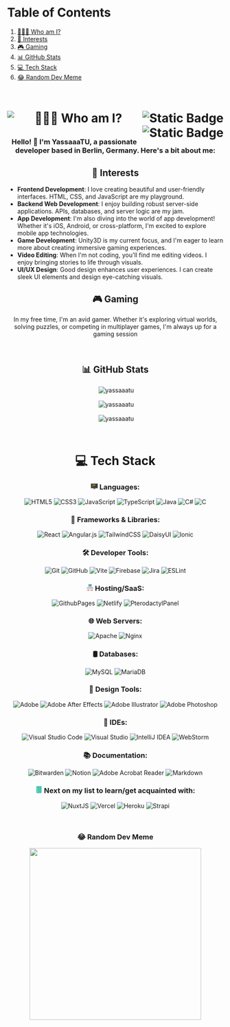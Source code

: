 # Table of Contents
1. [👨🏻‍💻 Who am I?](#who-am-i)
2. [🚀 Interests](#interests)
3. [🎮 Gaming](#gaming)
4. [📊 GitHub Stats](#github-stats)
5. [💻 Tech Stack](#tech-stack)
6. [😂 Random Dev Meme](#random-dev-meme)

<p>&nbsp;</p>

<h1 align="center" id="who-am-i">
 👨🏻‍💻 Who am I?
<img align="left" src="https://visitcount.itsvg.in/api?id=YassaaaTU&label=Profile%20Views&color=12&icon=5&pretty=true" />
 <a href="https://links.yassaaa.com/">
<img align= "right" alt="Static Badge" src="https://img.shields.io/badge/Socials-black?style=for-the-badge">
</a>
<a href="https://paypal.me/yjumaah">
<img align="right" alt="Static Badge" src="https://img.shields.io/badge/Paypal-black?style=for-the-badge&logo=paypal&logoColor=white&color=%2300457c"/></p>
</a>
 </h1>

<h3 align="center">Hello! 👋 I'm YassaaaTU, a passionate developer based in Berlin, Germany. Here's a bit about me:</h3>

<h2 align="center" id="interests">🚀 Interests</h2>

<p align="center">
<ul>
  <li><strong>Frontend Development</strong>: I love creating beautiful and user-friendly interfaces. HTML, CSS, and JavaScript are my playground.</li>
  <li><strong>Backend Web Development</strong>: I enjoy building robust server-side applications. APIs, databases, and server logic are my jam.</li>
  <li><strong>App Development</strong>: I'm also diving into the world of app development! Whether it's iOS, Android, or cross-platform, I'm excited to explore mobile app technologies.</li>
  <li><strong>Game Development</strong>: Unity3D is my current focus, and I'm eager to learn more about creating immersive gaming experiences.</li>
  <li><strong>Video Editing</strong>: When I'm not coding, you'll find me editing videos. I enjoy bringing stories to life through visuals.</li>
  <li><strong>UI/UX Design</strong>: Good design enhances user experiences. I can create sleek UI elements and design eye-catching visuals.</li>
</ul>
</p>

<h2 align="center" id="gaming">🎮 Gaming</h2>

<p align="center">In my free time, I'm an avid gamer. Whether it's exploring virtual worlds, solving puzzles, or competing in multiplayer games, I'm always up for a gaming session</p>

<p>&nbsp;</p>

<h2 align="center" id="github-stats">📊 GitHub Stats</h2>

<p align="center">&nbsp;<img align="center" src="https://github-readme-stats.vercel.app/api/top-langs?username=yassaaatu&show_icons=true&locale=en&layout=donut&theme=dracula&type=svg&large_count" alt="yassaaatu" /></p>

<p align="center">&nbsp;<img align="center" src="https://github-readme-stats.vercel.app/api?username=yassaaatu&show_icons=true&locale=en&theme=dracula&type=svg" alt="yassaaatu" /></p>

<p align="center">&nbsp;<img align="center" src="https://github-readme-streak-stats.herokuapp.com/?user=yassaaatu&theme=dracula&type=svg" alt="yassaaatu" /></p>

<p>&nbsp;</p>

<h1 align="center" id="tech-stack">💻 Tech Stack</h1>

<p align="center">
<h3 align="center"><?xml version="1.0" encoding="utf-8"?>
<svg version="1.1" id="Uploaded to svgrepo.com" xmlns="http://www.w3.org/2000/svg" xmlns:xlink="http://www.w3.org/1999/xlink" 
width="16px" height="16px" viewBox="0 0 32 32" xml:space="preserve">
<style type="text/css">
.avocado_een{fill:#231F20;}
.avocado_twee{fill:#3D3935;}
.avocado_negentien{fill:#E0A838;}
.avocado_twintig{fill:#EAD13F;}
.avocado_acht{fill:#A3AEB5;}
.avocado_zeven{fill:#788287;}
.avocado_tien{fill:#C3CC6A;}
.st0{fill:#FFFAEE;}
.st1{fill:#716558;}
.st2{fill:#DBD2C1;}
.st3{fill:#D1712A;}
.st4{fill:#CC4121;}
.st5{fill:#8D3E93;}
.st6{fill:#248EBC;}
.st7{fill:#6F9B45;}
.st8{fill:#AF9480;}
</style>
<g>
	<g>
		<rect x="0.5" y="4.5" class="avocado_twee" width="31" height="21"/>
	</g>
	<g>
		<path class="avocado_acht" d="M0.5,4.5v21h13v4h6v-4h12v-21H0.5z M30,24H2V6h28V24z"/>
	</g>
	<rect x="13.5" y="25.5" class="avocado_zeven" width="6" height="1.5"/>
	<path class="avocado_een" d="M32,26V4H0v22h13v3h-1v1h9v-1h-1v-3H32z M1,25V5h30v20H1z M19,29h-5v-3h5V29z"/>
	<path class="avocado_tien" d="M9,10H6V9h3V10z M7,11v1h3v-1H7z M7,18h3v-1H7V18z M6,20h3v-1H6V20z"/>
	<g>
		<g>
			<path class="avocado_negentien" d="M22,13v1H8v-1H22z M8,16h14v-1H8V16z"/>
		</g>
	</g>
	<g>
		<g>
			<path class="avocado_twintig" d="M17,12h-6v-1h6V12z M21,9H10v1h11V9z"/>
		</g>
	</g>
</g>
</svg> Languages:</h3>
<p align="center">
<img alt="HTML5" src="https://img.shields.io/badge/html5-%23E34F26.svg?style=for-the-badge&logo=html5&logoColor=white">
<img alt="CSS3" src="https://img.shields.io/badge/css3-%231572B6.svg?style=for-the-badge&logo=css3&logoColor=white">
<img alt="JavaScript" src="https://img.shields.io/badge/javascript-%23323330.svg?style=for-the-badge&logo=javascript&logoColor=%23F7DF1E">
<img alt="TypeScript" src="https://img.shields.io/badge/typescript-%23007ACC.svg?style=for-the-badge&logo=typescript&logoColor=white">
<img alt="Java" src="https://img.shields.io/badge/java-%23ED8B00.svg?style=for-the-badge&logo=openjdk&logoColor=white">
<img alt="C#" src="https://img.shields.io/badge/c%23-%23239120.svg?style=for-the-badge&logo=csharp&logoColor=white">
<img alt="C" src="https://img.shields.io/badge/c-%2300599C.svg?style=for-the-badge&logo=c&logoColor=white">
</p>

<h3 align="center">🚀 Frameworks & Libraries:</h3>
<p align="center">
<img alt="React" src="https://img.shields.io/badge/react-%2320232a.svg?style=for-the-badge&logo=react&logoColor=%2361DAFB">
<img alt="Angular.js" src="https://img.shields.io/badge/angular.js-%23E23237.svg?style=for-the-badge&logo=angularjs&logoColor=white">
<img alt="TailwindCSS" src="https://img.shields.io/badge/tailwindcss-%2338B2AC.svg?style=for-the-badge&logo=tailwind-css&logoColor=white">
<img alt="DaisyUI" src="https://img.shields.io/badge/daisyui-5A0EF8?style=for-the-badge&logo=daisyui&logoColor=white">
<img alt="Ionic" src="https://img.shields.io/badge/Ionic-%233880FF.svg?style=for-the-badge&logo=Ionic&logoColor=white">
</p>

<h3 align="center">🛠️ Developer Tools:</h3>
<p align="center">
<img alt="Git" src="https://img.shields.io/badge/git-%23F05033.svg?style=for-the-badge&logo=git&logoColor=white">
<img alt="GitHub" src="https://img.shields.io/badge/github-%23121011.svg?style=for-the-badge&logo=github&logoColor=white">
<img alt="Vite" src="https://img.shields.io/badge/vite-%23646CFF.svg?style=for-the-badge&logo=vite&logoColor=white">
<img alt="Firebase" src="https://img.shields.io/badge/Firebase-039BE5?style=for-the-badge&logo=Firebase&logoColor=white">
<img alt="Jira" src="https://img.shields.io/badge/jira-%230A0FFF.svg?style=for-the-badge&logo=jira&logoColor=white">
<img alt="ESLint" src="https://img.shields.io/badge/ESLint-4B3263?style=for-the-badge&logo=eslint&logoColor=white">
</p>

<h3 align="center"><?xml version="1.0" encoding="iso-8859-1"?>
<svg version="1.1" id="Layer_1" xmlns="http://www.w3.org/2000/svg" xmlns:xlink="http://www.w3.org/1999/xlink" 
	 width="16px" height="16px" viewBox="0 0 512 512" xml:space="preserve">
<g>
	<rect x="102.681" y="245.681" style="fill:#2F5E88;" width="16.879" height="208.648"/>
	<rect x="247.56" y="194.11" style="fill:#2F5E88;" width="16.879" height="260.22"/>
	<rect x="392.44" y="245.681" style="fill:#2F5E88;" width="16.879" height="208.648"/>
	<rect x="319.994" y="254.121" style="fill:#2F5E88;" width="16.879" height="90.258"/>
	<rect x="175.115" y="254.121" style="fill:#2F5E88;" width="16.879" height="90.258"/>
	<path style="fill:#2F5E88;" d="M481.758,352.819h-16.879v-90.255H47.121v90.255H30.242v-98.694c0-4.661,3.779-8.44,8.44-8.44
		h434.637c4.662,0,8.44,3.779,8.44,8.44V352.819z"/>
	<rect x="309.451" y="22.505" style="fill:#2F5E88;" width="56.264" height="157.538"/>
</g>
<rect x="146.286" y="22.505" style="fill:#367596;" width="185.67" height="157.538"/>
<polygon style="fill:#88ACB5;" points="343.209,157.538 320.703,180.044 343.209,202.549 376.967,202.549 376.967,157.538 "/>
<rect x="135.033" y="157.538" style="fill:#A7CBCF;" width="208.176" height="45.011"/>
<polygon style="fill:#88ACB5;" points="343.209,0 320.703,22.505 343.209,45.011 376.967,45.011 376.967,0 "/>
<rect x="135.033" style="fill:#A7CBCF;" width="208.176" height="45.011"/>
<polygon style="fill:#88ACB5;" points="343.209,78.769 320.703,101.275 343.209,123.78 376.967,123.78 376.967,78.769 "/>
<rect x="135.033" y="78.769" style="fill:#A7CBCF;" width="208.176" height="45.011"/>
<path style="fill:#FFBE35;" d="M38.687,305.703l-22.505,38.676l22.505,38.687c21.369,0,38.687-17.318,38.687-38.687
	C77.374,323.021,60.056,305.703,38.687,305.703z"/>
<path style="fill:#FFDB8A;" d="M38.687,305.703v77.363C17.318,383.066,0,365.748,0,344.379C0,323.021,17.318,305.703,38.687,305.703
	z"/>
<polygon style="fill:#FF0F47;" points="149.808,434.637 149.808,512 111.121,512 93.544,473.319 111.121,434.637 "/>
<rect x="72.445" y="434.637" style="fill:#FF6176;" width="38.676" height="77.363"/>
<path style="fill:#50D1DD;" d="M183.555,305.703l-22.505,38.676l22.505,38.687c21.369,0,38.687-17.318,38.687-38.687
	C222.242,323.021,204.924,305.703,183.555,305.703z"/>
<path style="fill:#A0F6FA;" d="M183.555,305.703v77.363c-21.369,0-38.687-17.318-38.687-38.687
	C144.868,323.021,162.186,305.703,183.555,305.703z"/>
<path style="fill:#FFBE35;" d="M328.434,305.703l-22.505,38.676l22.505,38.687c21.369,0,38.687-17.318,38.687-38.687
	C367.121,323.021,349.803,305.703,328.434,305.703z"/>
<path style="fill:#FFDB8A;" d="M328.434,305.703v77.363c-21.369,0-38.687-17.318-38.687-38.687
	C289.747,323.021,307.065,305.703,328.434,305.703z"/>
<path style="fill:#50D1DD;" d="M473.313,305.703l-22.505,38.676l22.505,38.687c21.369,0,38.687-17.318,38.687-38.687
	C512,323.021,494.682,305.703,473.313,305.703z"/>
<path style="fill:#A0F6FA;" d="M473.313,305.703v77.363c-21.369,0-38.687-17.318-38.687-38.687
	C434.626,323.021,451.944,305.703,473.313,305.703z"/>
<polygon style="fill:#FF9269;" points="294.681,434.637 294.681,512 256,512 238.418,473.319 256,434.637 "/>
<rect x="217.313" y="434.637" style="fill:#FFCD9C;" width="38.681" height="77.363"/>
<polygon style="fill:#FF0F47;" points="439.56,434.637 439.56,512 400.879,512 383.297,473.319 400.879,434.637 "/>
<rect x="362.192" y="434.637" style="fill:#FF6176;" width="38.681" height="77.363"/>
</svg> Hosting/SaaS:</h3>
<p align="center">
<img alt="GithubPages" src="https://img.shields.io/badge/github%20pages-121013?style=for-the-badge&logo=github&logoColor=white">
<img alt="Netlify" src="https://img.shields.io/badge/netlify-%23000000.svg?style=for-the-badge&logo=netlify&logoColor=#00C7B7">
<img alt="PterodactylPanel" src="https://img.shields.io/badge/Pterodactyl_Panel-10529f?style=for-the-badge&logo=pterodactyl&logoColor=white">
</p>

<h3 align="center">🌐 Web Servers:</h3>
<p align="center">
<img alt="Apache" src="https://img.shields.io/badge/apache-%23D42029.svg?style=for-the-badge&logo=apache&logoColor=white">
<img alt="Nginx" src="https://img.shields.io/badge/nginx-%23009639.svg?style=for-the-badge&logo=nginx&logoColor=white">
</p>

<h3 align="center">🛢️ Databases:</h3>
<p align="center">
<img alt="MySQL" src="https://img.shields.io/badge/mysql-%2300000f.svg?style=for-the-badge&logo=mysql&logoColor=white">
<img alt="MariaDB" src="https://img.shields.io/badge/MariaDB-003545?style=for-the-badge&logo=mariadb&logoColor=white">
</p>

<h3 align="center">🎨 Design Tools:</h3>
<p align="center">
<img alt="Adobe" src="https://img.shields.io/badge/Adobe-%23FF0000.svg?style=for-the-badge&logo=Adobe&logoColor=white">
<img alt="Adobe After Effects" src="https://img.shields.io/badge/Adobe%20After%20Effects-9999FF.svg?style=for-the-badge&logo=Adobe%20After%20Effects&logoColor=white">
<img alt="Adobe Illustrator" src="https://img.shields.io/badge/Adobe%20Illustrator-%23FF9A00.svg?style=for-the-badge&logo=Adobe-Illustrator&logoColor=white">
<img alt="Adobe Photoshop" src="https://img.shields.io/badge/Adobe%20Photoshop-%2331A8FF.svg?style=for-the-badge&logo=Adobe-Photoshop&logoColor=white">
</p>

<h3 align="center">🔧 IDEs:</h3>
<p align="center">
<img alt="Visual Studio Code" src="https://img.shields.io/badge/Visual%20Studio%20Code-0078d7?style=for-the-badge&logo=visual-studio-code&logoColor=white">
<img alt="Visual Studio" src="https://img.shields.io/badge/Visual%20Studio-5C2D91?style=for-the-badge&logo=visual-studio&logoColor=white">
<img alt="IntelliJ IDEA" src="https://img.shields.io/badge/IntelliJ%20IDEA-000000.svg?style=for-the-badge&logo=intellij-idea&logoColor=white">
<img alt="WebStorm" src="https://img.shields.io/badge/WebStorm-000000.svg?style=for-the-badge&logo=webstorm&logoColor=white">
</p>

<h3 align="center">📚 Documentation:</h3>
<p align="center">
<img alt="Bitwarden" src="https://img.shields.io/badge/bitwarden-%23175DDC.svg?style=for-the-badge&logo=bitwarden&logoColor=white">
<img alt="Notion" src="https://img.shields.io/badge/Notion-%23000000.svg?style=for-the-badge&logo=notion&logoColor=white">
<img alt="Adobe Acrobat Reader" src="https://img.shields.io/badge/Adobe%20Acrobat%20Reader-%23FF0000.svg?style=for-the-badge&logo=Adobe-Acrobat-Reader&logoColor=white">
<img alt="Markdown" src="https://img.shields.io/badge/markdown-%23000000.svg?style=for-the-badge&logo=markdown&logoColor=white">
</p>

<h3 align="center"><?xml version="1.0" encoding="iso-8859-1"?>
<svg version="1.1" id="Layer_1" xmlns="http://www.w3.org/2000/svg" xmlns:xlink="http://www.w3.org/1999/xlink" 
	 width="16px" height="16px" viewBox="0 0 480 480" xml:space="preserve">
<path style="fill:#32BEA6;" d="M381.744,480H98.256C79.424,480,64,464.576,64,445.744V34.256C64,15.424,79.424,0,98.256,0h283.488
	C400.576,0,416,15.424,416,34.256v411.488C416,464.576,400.576,480,381.744,480z"/>
<g>
	<polygon style="fill:#FFFFFF;" points="155.968,121.2 117.136,94.16 126.304,81.04 152,98.944 185.408,51.248 198.496,60.416 	"/>
	<rect x="240" y="74.96" style="fill:#FFFFFF;" width="122" height="16"/>
	<rect x="240" y="179.648" style="fill:#FFFFFF;" width="122" height="16"/>
	<rect x="240" y="284.336" style="fill:#FFFFFF;" width="122" height="16"/>
	<rect x="240" y="389.04" style="fill:#FFFFFF;" width="122" height="16"/>
	<path style="fill:#FFFFFF;" d="M154.32,324.464c-17.712,0-32.128-14.4-32.128-32.128c0-17.696,14.4-32.112,32.128-32.112
		c17.696,0,32.112,14.4,32.112,32.112C186.416,310.064,172.016,324.464,154.32,324.464z M154.32,276.24
		c-8.896,0-16.128,7.232-16.128,16.112c0,8.896,7.232,16.128,16.128,16.128c8.88,0,16.112-7.232,16.112-16.128
		C170.416,283.472,163.184,276.24,154.32,276.24z"/>
	<path style="fill:#FFFFFF;" d="M154.32,219.76c-17.712,0-32.128-14.4-32.128-32.112s14.4-32.112,32.128-32.112
		c17.696,0,32.112,14.4,32.112,32.112S172.016,219.76,154.32,219.76z M154.32,171.536c-8.896,0-16.128,7.232-16.128,16.112
		s7.232,16.112,16.128,16.112c8.88,0,16.112-7.232,16.112-16.112S163.184,171.536,154.32,171.536z"/>
	<path style="fill:#FFFFFF;" d="M154.32,429.152c-17.712,0-32.128-14.4-32.128-32.112s14.4-32.112,32.128-32.112
		c17.696,0,32.112,14.4,32.112,32.112S172.016,429.152,154.32,429.152z M154.32,380.944c-8.896,0-16.128,7.232-16.128,16.112
		s7.232,16.112,16.128,16.112c8.88,0,16.112-7.232,16.112-16.112S163.184,380.944,154.32,380.944z"/>
</g>
</svg> Next on my list to learn/get acquainted with:</h3>
<p align="center">
<img alt="NuxtJS" src="https://img.shields.io/badge/NuxtJS-00C58E?style=for-the-badge&logo=nuxt.js&logoColor=white">
<img alt="Vercel" src="https://img.shields.io/badge/vercel-%23000000.svg?style=for-the-badge&logo=vercel&logoColor=white">
<img alt="Heroku" src="https://img.shields.io/badge/heroku-%23430098.svg?style=for-the-badge&logo=heroku&logoColor=white">
<img alt="Strapi" src="https://img.shields.io/badge/strapi-%232E7EEA.svg?style=for-the-badge&logo=strapi&logoColor=white">
</p>
</p>

<p>&nbsp;</p>

<h3 align="center" id="random-dev-meme">😂 Random Dev Meme</h3>

<p align="center">
<img src='https://randommeme-five.vercel.app/' style="height: 400px;"/>
</p>

<!-- Proudly created with GPRM ( https://gprm.itsvg.in ) | only used as a template then customized bymyself-->
